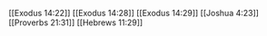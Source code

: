 [[Exodus 14:22]]
[[Exodus 14:28]]
[[Exodus 14:29]]
[[Joshua 4:23]]
[[Proverbs 21:31]]
[[Hebrews 11:29]]
